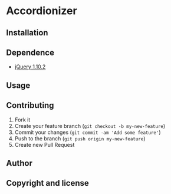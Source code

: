 # Accordionizer

## Installation

## Dependence

* [jQuery 1.10.2](https://developers.google.com/speed/libraries/devguide#jquery)

## Usage

## Contributing

1. Fork it
2. Create your feature branch (`git checkout -b my-new-feature`)
3. Commit your changes (`git commit -am 'Add some feature'`)
4. Push to the branch (`git push origin my-new-feature`)
5. Create new Pull Request

## Author

## Copyright and license
